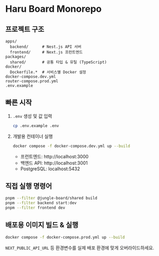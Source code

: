 # Haru Board Monorepo

## 프로젝트 구조
```
apps/
  backend/      # Nest.js API 서버
  frontend/     # Next.js 프런트엔드
packages/
  shared/       # 공통 타입 & 유틸 (TypeScript)
docker/
  Dockerfile.*  # 서비스별 Docker 설정
docker-compose.dev.yml
router-compose.prod.yml
.env.example
```

## 빠른 시작
1. `.env` 생성 및 값 입력
   ```bash
   cp .env.example .env
   ```
2. 개발용 컨테이너 실행
   ```bash
   docker compose -f docker-compose.dev.yml up --build
   ```
   - 프런트엔드: http://localhost:3000
   - 백엔드 API: http://localhost:3001
   - PostgreSQL: localhost:5432

## 직접 실행 명령어
```bash
pnpm --filter @jungle-board/shared build
pnpm --filter backend start:dev
pnpm --filter frontend dev
```

## 배포용 이미지 빌드 & 실행
```bash
docker compose -f docker-compose.prod.yml up --build
```
`NEXT_PUBLIC_API_URL` 등 환경변수를 실제 배포 환경에 맞게 오버라이드하세요.
